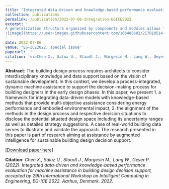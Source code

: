 ```yaml
---
title: "Integrated data-driven and knowledge-based performance evaluation for machine assistance in building design decision support"
collection: publications
permalink: /publication/2022-07-06-Integration-EGICE2022
excerpt: '
A generalization structure organized by components and modules allows for data-driven models aligned to domain knowledge for building design support.
![image](https://user-images.githubusercontent.com/106488602/217010514-292a4896-f7f8-4eb7-be11-ba0c474bae73.png)
'
date: 2022-07-06
venue: 'EG-ICE2022, special issue'
paperurl: ''
citation: '<i>Chen X., Saluz U., Staudt J., Margesin M., Lang W., Geyer P. (2022). Integrated data-driven and knowledge-based performance evaluation for machine assistance in building design decision support, accepted by 29th International Workshop on Intelligent Computing in Engineering, EG-ICE 2022. Aarhus, Denmark. 2022.</i>'
---
```


**Abstract**: The building design process requires architects to consider interdisciplinary knowledge and data support based on the vision of sustainable development. In this context, we develop a process-integrated, dynamic machine assistance to support the decision-making process for building designers in the early design phases. In this paper, we present 1. a framework for integrating data-driven models with knowledge-based methods that provide multi-objective assistance considering energy performance and embodied environmental impact; 2. the alignment of the methods in the design process and respective decision situations to disclose the potential situated design space including its uncertainty ranges as well as detailed strategy suggestions. A case of real-world building data serves to illustrate and validate the approach. The research presented in this paper is part of research aiming at assistance by augmented intelligence for sustainable building design decision support.

[[Download paper here]](https://ebooks.au.dk/aul/catalog/download/455/312/1850-2?inline=1)

**Citation**:<i> Chen X., Saluz U., Staudt J., Margesin M., Lang W., Geyer P. (2022). Integrated data-driven and knowledge-based performance evaluation for machine assistance in building design decision support, accepted by 29th International Workshop on Intelligent Computing in Engineering, EG-ICE 2022. Aarhus, Denmark. 2022.</i>
